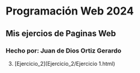 # Programación Web 2024
## Mis ejercios de Paginas Web
### Hecho por: Juan de Dios Ortiz Gerardo

3.  [Ejercicio_2](Ejercicio_2/Ejercicio 1.html)

